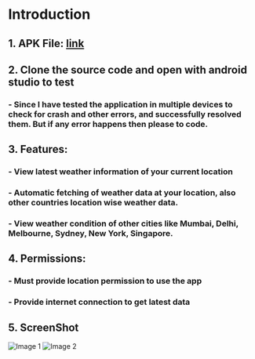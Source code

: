 # Introduction
## 1. APK File: [link](https://drive.google.com/file/d/1PEjGMiF1icWnSzW6TK1Pdi3OoMSLadwU/view?usp=drive_link)
## 2. Clone the source code and open with android studio to test
### - Since I have tested the application in multiple devices to check for crash and other errors, and successfully resolved them. But if any error happens then please to code.
## 3. Features:
### - View latest weather information of your current location
### - Automatic fetching of weather data at your location, also other countries location wise weather data.
### - View weather condition of other cities like Mumbai, Delhi, Melbourne, Sydney, New York, Singapore.
## 4. Permissions:
### - Must provide location permission to use the app
### - Provide internet connection to get latest data
## 5. ScreenShot
![Image 1](image1.jpg)
![Image 2](image2.jpg)

